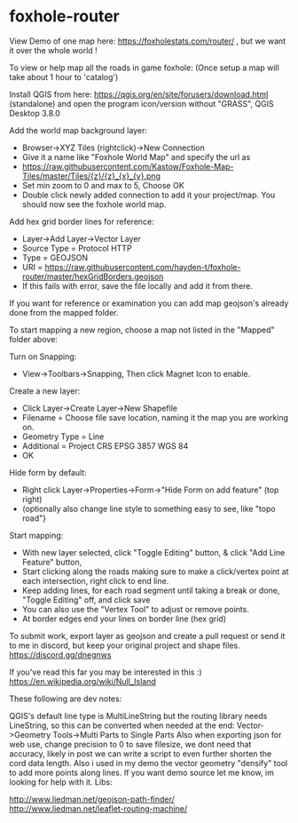 # foxhole-router

View Demo of one map here: https://foxholestats.com/router/ , but we want it over the whole world !


To view or help map all the roads in game foxhole: (Once setup a map will take about 1 hour to 'catalog')

Install QGIS from here: https://qgis.org/en/site/forusers/download.html (standalone) and open the program icon/version without "GRASS", QGIS Desktop 3.8.0

Add the world map background layer: 
* Browser->XYZ Tiles (rightclick)->New Connection
* Give it a name like "Foxhole World Map" and specify the url as 
* https://raw.githubusercontent.com/Kastow/Foxhole-Map-Tiles/master/Tiles/{z}/{z}_{x}_{y}.png
* Set min zoom to 0 and max to 5, Choose OK
* Double click newly added connection to add it your project/map. You should now see the foxhole world map.

Add hex grid border lines for reference:
 * Layer->Add Layer->Vector Layer
 * Source Type = Protocol HTTP
 * Type = GEOJSON
 * URI = https://raw.githubusercontent.com/hayden-t/foxhole-router/master/hexGridBorders.geojson
 * If this fails with error, save the file locally and add it from there.
  
 If you want for reference or examination you can add map geojson's already done from the mapped folder.
  
  To start mapping a new region, choose a map not listed in the "Mapped" folder above:
  
  Turn on Snapping:
   * View->Toolbars->Snapping, Then click Magnet Icon to enable.  
  
  Create a new layer:
   * Click Layer->Create Layer->New Shapefile    
   * Filename = Choose file save location, naming it the map you are working on.
   *  Geometry Type = Line
   * Additional = Project CRS EPSG 3857 WGS 84
   * OK
   
 Hide form by default: 
 * Right click Layer->Properties->Form->"Hide Form on add feature" (top right)
 * (optionally also change line style to something easy to see, like "topo road"}

  Start mapping:
   * With new layer selected, click "Toggle Editing" button, & click "Add Line Feature" button,
   * Start clicking along the roads making sure to make a click/vertex point at each intersection, right click to end line.
   * Keep adding lines, for each road segment until taking a break or done, "Toggle Editing" off, and click save
   * You can also use the "Vertex Tool" to adjust or remove points.
   * At border edges end your lines on border line (hex grid)
   
   To submit work, export layer as geojson and create a pull request or send it to me in discord, but keep your original project and shape files. https://discord.gg/dnegnws

    

If you've read this far you may be interested in this :)
https://en.wikipedia.org/wiki/Null_Island

   
   These following are dev notes:
   
   QGIS's default line type is MultiLineString but the routing library needs LineString, so this can be converted when needed at the end: Vector->Geometry Tools->Multi Parts to Single Parts
   Also when exporting json for web use, change precision to 0 to save filesize, we dont need that accuracy, likely in post we can write a script to even further shorten the cord data length.
   Also i used in my demo the vector geometry "densify" tool to add more points along lines.
   If you want demo source let me know, im looking for help with it.
   Libs:

   http://www.liedman.net/geojson-path-finder/
   http://www.liedman.net/leaflet-routing-machine/
   
